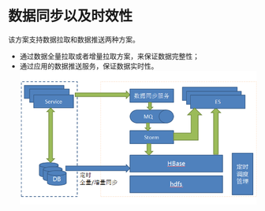 # 数据同步以及时效性

该方案支持数据拉取和数据推送两种方案。  
*	通过数据全量拉取或者增量拉取方案，来保证数据完整性；
*	通过应用的数据推送服务，保证数据实时性。
![](images/13.png)
